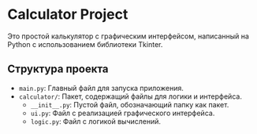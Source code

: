 # Calculator Project

Это простой калькулятор с графическим интерфейсом, написанный на Python с использованием библиотеки Tkinter.

## Структура проекта

- `main.py`: Главный файл для запуска приложения.
- `calculator/`: Пакет, содержащий файлы для логики и интерфейса.
  - `__init__.py`: Пустой файл, обозначающий папку как пакет.
  - `ui.py`: Файл с реализацией графического интерфейса.
  - `logic.py`: Файл с логикой вычислений.
